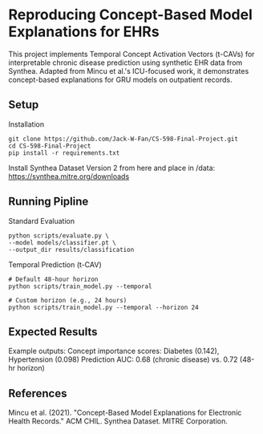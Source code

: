# Reproducing Concept-Based Model Explanations for EHRs

This project implements Temporal Concept Activation Vectors (t-CAVs) for interpretable chronic disease prediction using synthetic EHR data from Synthea. Adapted from Mincu et al.'s ICU-focused work, it demonstrates concept-based explanations for GRU models on outpatient records.

## Setup

Installation

    git clone https://github.com/Jack-W-Fan/CS-598-Final-Project.git
    cd CS-598-Final-Project
    pip install -r requirements.txt

Install Synthea Dataset Version 2 from here and place in /data:
https://synthea.mitre.org/downloads 

## Running Pipline

Standard Evaluation

    python scripts/evaluate.py \
    --model models/classifier.pt \
    --output_dir results/classification

Temporal Prediction (t-CAV)

    # Default 48-hour horizon
    python scripts/train_model.py --temporal

    # Custom horizon (e.g., 24 hours)
    python scripts/train_model.py --temporal --horizon 24

## Expected Results

Example outputs:
Concept importance scores: Diabetes (0.142), Hypertension (0.098)
Prediction AUC: 0.68 (chronic disease) vs. 0.72 (48-hr horizon)

## References

Mincu et al. (2021). "Concept-Based Model Explanations for Electronic Health Records." ACM CHIL.
Synthea Dataset. MITRE Corporation.